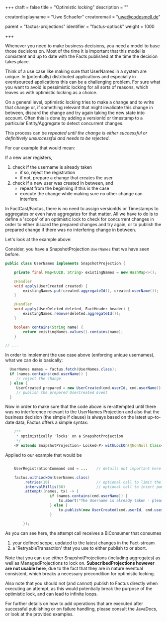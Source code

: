 +++
draft = false
title = "Optimistic locking"
description = ""


creatordisplayname = "Uwe Schaefer"
creatoremail = "uwe@codesmell.de"


parent = "factus-projections"
identifier = "factus-optlock"
weight = 1000

+++

Whenever you need to make business decisions, you need a model to base those decisions on. Most of the time it is 
important that this model is consistent and up to date with the Facts published at the time the decision takes place.

Think of a use case like making sure that UserNames in a system are unique. In (potentially) distributed applications
and especially in eventsourced applications this can be a challenging problem. For sure what you want to avoid is 
pessimistic locking for all sorts of reasons, which leaves us with optimistic locking as a choice.

On a general level, optimistic locking tries to make a change and to write that change or, if something relevant that 
might invalidate this change in between, discard the change and try again taking the new state into account.
Often this is done by adding a versionId or timestamp to a particular Entity/Aggregate to detect concurrent changes.

This process can be *repeated until the change is either successful or definitively unsuccessful and needs to be rejected*.

For our example that would mean:

If a new user registers, 
1. check if the username is already taken
    * if so, reject the registration
    * if not, prepare a change that creates the user
1. check if a new user was created in between, and
    * repeat from the beginning if this is the case
    * execute the change while making sure no other change can interfere.
    
In FactCast/Factus, there is no need to assign versionIds or Timestamps to aggregates or even have aggregates for that matter.
All we have to do is to define a 'scope' of an optimistic lock to check for concurrent changes in order to either 
discard the prepared changes and try again, or to publish the prepared change if there was no interfering change in between.

Let's look at the example above:

Consider, you have a SnapshotProjection `UserNames` that we have seen before.

```java
public class UserNames implements SnapshotProjection {

    private final Map<UUID, String> existingNames = new HashMap<>();

    @Handler
    void apply(UserCreated created) {
        existingNames.put(created.aggregateId(), created.userName());
    }

    @Handler
    void apply(UserDeleted deleted, FactHeader header) {
        existingNames.remove(deleted.aggregateId());
    }

    boolean contains(String name) {
        return existingNames.values().contains(name);
    }

// ...
```

In order to implement the use case above (enforcing unique usernames), what we can do is basically:

```java
  UserNames names = factus.fetch(UserNames.class);
  if (names.contains(cmd.userName)) {
     // reject the change
  } else {
     UserCreated prepared = new UserCreated(cmd.userId, cmd.userName));
     // publish the prepared UserCreated Event
  }   
```

Now in order to make sure that the code above is re-attempted until there was no interference relevant to the UserNames
Projection and also that the business decision (the simple if clause) is always based on the latest up-to-date data,
Factus offers a simple syntax:

```java
    /**
     * optimistically 'locks' on a SnapshotProjection
     */
    <P extends SnapshotProjection> Locked<P> withLockOn(@NonNull Class<P> snapshotClass);
```

Applied to our example that would be

```java

    UserRegistrationCommand cmd = ...    // details not important here

    factus.withLockOn(UserNames.class)
        .retries(10)                     // optional call to limit the number of retries 
        .intervalMillis(50)              // optional call to insert pause with the given number of milliseconds in between attempts
        .attempt((names, tx) -> {
                    if (names.contains(cmd.userName)) {
                        tx.abort("The Username is already taken - please choose another one.");
                    } else {
                        tx.publish(new UserCreated(cmd.userId, cmd.userName));
                    }

        });
``` 

As you can see here, the attempt call receives a BiConsumer that consumes
1. your defined scope, updated to the latest changes in the Fact-stream
1. a 'RetryableTransaction' that you use to either publish to or abort.

Note that you can use either SnapshotProjections (including aggregates) as well as ManagedProjections to lock on. 
**SubscribedProjections however are not usable here**, due to the fact that they are in nature eventual consistent, which 
breaks a necessary precondition for optimistic locking.  

Also note that you should not (and cannot) publish to Factus directly when executing an attempt, as this would potentially 
break the purpose of the optimistic lock, and can lead to infinite loops.  

For further details on how to add operations that are executed after successful publishing or on failure handling, 
please consult the JavaDocs, or look at the provided examples.
